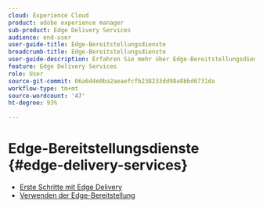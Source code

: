 ```yaml
---
cloud: Experience Cloud
product: adobe experience manager
sub-product: Edge Delivery Services
audience: end-user
user-guide-title: Edge-Bereitstellungsdienste
breadcrumb-title: Edge-Bereitstellungsdienste
user-guide-description: Erfahren Sie mehr über Edge-Bereitstellungsdienste, einen zusammenstellbaren Satz von Diensten, der eine schnelle Entwicklungsumgebung ermöglicht, in der Autorinnen und Autoren schnell aktualisieren und veröffentlichen können und neue Sites schnell live geschaltet werden können.
feature: Edge Delivery Services
role: User
source-git-commit: 06a6d4e0ba2aeaefcfb238233dd98e8bbd6731da
workflow-type: tm+mt
source-wordcount: '47'
ht-degree: 93%

---
```



# Edge-Bereitstellungsdienste {#edge-delivery-services}

+ [Erste Schritte mit Edge Delivery](/help/edge/overview.md)
+ [Verwenden der Edge-Bereitstellung](/help/edge/using.md)

